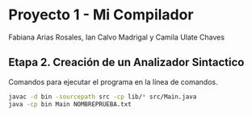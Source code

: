 # Proyecto 1 - Mi Compilador 

Fabiana Arias Rosales, Ian Calvo Madrigal y Camila Ulate Chaves

## Etapa 2. Creación de un Analizador Sintactico

Comandos para ejecutar el programa en la línea de comandos.
``` bash 
javac -d bin -sourcepath src -cp lib/* src/Main.java
java -cp bin Main NOMBREPRUEBA.txt
